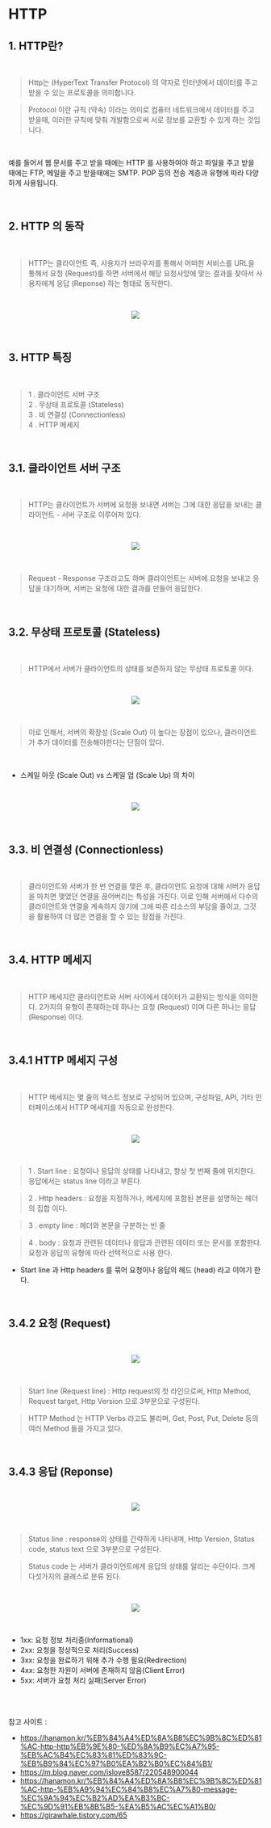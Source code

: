 # HTTP

## 1. HTTP란?

<br>

>Http는 (HyperText Transfer Protocol) 의 약자로 인터넷에서 데이터를 주고 받을 수 있는 프로토콜을 의미합니다. 

>Protocol 이란 규칙 (약속) 이라는 의미로 컴퓨터 네트워크에서 데이터를 주고 받을때, 이러한 규칙에 맞춰 개발함으로써 서로 정보를 교환할 수 있게 하는 것입니다. 

<br>

예를 들어서 웹 문서를 주고 받을 때에는 HTTP 를 사용하여야 하고 파일을 주고 받을 때에는 FTP, 메일을 주고 받을때에는 SMTP. POP 등의 전송 계층과 유형에 따라 다양하게 사용됩니다. 

<br>

## 2. HTTP 의 동작

<br>

> HTTP는 클라이언트 즉, 사용자가 브라우저를 통해서 어떠한 서비스를 URL을 통해서 요청 (Request)를 하면 서버에서 해당 요청사앙에 맞는 결과를 찾아서 사용자에게 응답 (Reponse) 하는 형태로 동작한다. 

<br>

<p align = "center">
    <img src = "Http_1.webp">
</p>

<br>

## 3. HTTP 특징

<br>

>1 . 클라이언트 서버 구조   
>2 . 무상태 프로토콜 (Stateless)   
>3 . 비 연결성 (Connectionless)   
>4 . HTTP 메세지

<br>

## 3.1. 클라이언트 서버 구조

<br>

>HTTP는 클라이언트가 서버에 요청을 보내면 서버는 그에 대한 응답을 보내는 클라이언트 - 서버 구조로 이루어져 있다.

<BR>

<p align = "center">
    <img src = "Http_2.png">
</p>

<br>

>Request - Response 구조라고도 하며 클라이언트는 서버에 요청을 보내고 응답을 대기하며, 서버는 요청에 대한 결과를 만들어 응답한다.

<br>

## 3.2. 무상태 프로토콜 (Stateless)

<br>

> HTTP에서 서버가 클라이언트의 상태를 보존하지 않는 무상태 프로토콜 이다.


<br>

<p align = "center">
    <img src = "Http_3.webp">
</p>

<br>

> 이로 인해서, 서버의 확장성 (Scale Out) 이 높다는 장점이 있으나, 클라이언트가 추가 데이터를 전송해야한다는 단점이 있다.

<br>

* 스케일 아웃 (Scale Out) vs 스케일 업 (Scale Up) 의 차이

<br>

<p align = "center">
    <img src = "Http_4.png">
</p>

<br>

## 3.3. 비 연결성 (Connectionless)

<br>

>클라이언트와 서버가 한 번 연결을 맺은 후, 클라이언트 요청에 대해 서버가 응답을 마치면 맺었던 연결을 끊어버리는 특성을 가진다. 이로 인해 서버에서 다수의 클라이언트와 연결을 계속하지 않기에 그에 따른 리소스의 부담을 줄이고, 그것을 활용하여 더 많은 연결을 할 수 있는 장점을 가진다.

<br>

## 3.4. HTTP 메세지

<br>

>HTTP 메세지란 클라이언트와 서버 사이에서 데이터가 교환되는 방식을 의미한다.
2가지의 유형이 존재하는데 하나는 요청 (Request) 이며 다른 하나는 응답 (Response) 이다.

<br>

## 3.4.1 HTTP 메세지 구성

<br>

> HTTP 메세지는 몇 줄의 텍스트 정보로 구성되어 있으며, 구성파일, API, 기타 인터페이스에서 HTTP 메세지를 자동으로 완성한다.

<br>

<p align = "center">
    <img src = "Http_5.png">
</p>

<br>

>1 . Start line : 요청이나 응답의 상태를 나타내고, 항상 첫 번째 줄에 위치한다. 응답에서는 status line 이라고 부른다.

>2 . Http headers : 요청을 지정하거나, 메세지에 포함된 본문을 설명하는 헤더의 집합 이다.

>3 . empty line : 헤더와 본문을 구분하는 빈 줄

>4 . body : 요청과 관련된 데이터나 응답과 관련된 데이터 또는 문서를 포함한다. 요청과 응답의 유형에 따라 선택적으로 사용 한다.

* Start line 과 Http headers 를 묶어 요청이나 응답의 헤드 (head) 라고 이야기 한다. 

<br>

## 3.4.2 요청 (Request)

<br>

<p align = "center">
    <img src = "Http__6.png">
</p>

<br>

> Start line (Request line) : Http request의 첫 라인으로써, Http Method, Request target, Http Version 으로 3부분으로 구성된다.

> HTTP Method 는 HTTP Verbs 라고도 불리며, Get, Post, Put, Delete 등의 여러 Method 들을 가지고 있다.

<br>

## 3.4.3 응답 (Reponse)

<br>

<p align = "center">
    <img src = "Http_7.png">
</p>

<br>

> Status line : response의 상태를 간략하게 나타내며, Http Version, Status code, status text 으로 3부분으로 구성된다.

> Status code 는 서버가 클라이언트에게 응답의 상태를 알리는 수단이다. 크게 다섯가지의 클래스로 분류 된다.

<br>

<p align = "center">
    <img src = "Http_8.png">
</p>

<br>

* 1xx: 요청 정보 처리중(Informational)
* 2xx: 요청을 정상적으로 처리(Success)
* 3xx: 요청을 완료하기 위해 추가 수행 필요(Redirection)
* 4xx: 요청한 자원이 서버에 존재하지 않음(Client Error)
* 5xx: 서버가 요청 처리 실패(Server Error)


<br>






<br>

참고 사이트 :
* https://hanamon.kr/%EB%84%A4%ED%8A%B8%EC%9B%8C%ED%81%AC-http-http%EB%9E%80-%ED%8A%B9%EC%A7%95-%EB%AC%B4%EC%83%81%ED%83%9C-%EB%B9%84%EC%97%B0%EA%B2%B0%EC%84%B1/
* https://m.blog.naver.com/islove8587/220548900044
* https://hanamon.kr/%EB%84%A4%ED%8A%B8%EC%9B%8C%ED%81%AC-http-%EB%A9%94%EC%84%B8%EC%A7%80-message-%EC%9A%94%EC%B2%AD%EA%B3%BC-%EC%9D%91%EB%8B%B5-%EA%B5%AC%EC%A1%B0/
* https://girawhale.tistory.com/65
